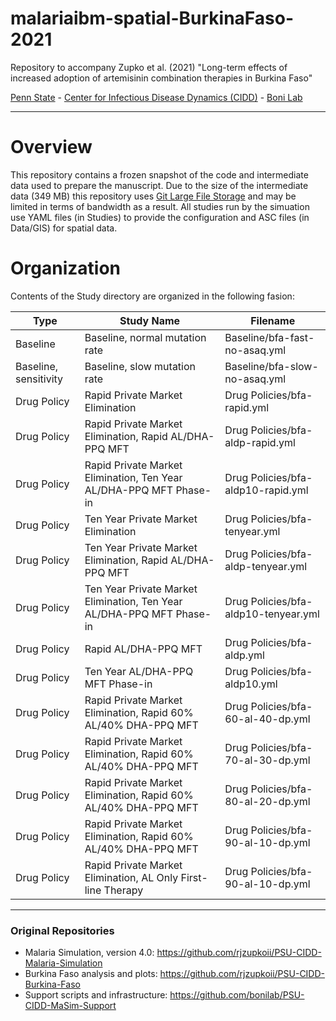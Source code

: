 # malariaibm-spatial-BurkinaFaso-2021

Repository to accompany Zupko et al. (2021) "Long-term effects of increased adoption of artemisinin combination therapies in Burkina Faso"

[Penn State](https://www.psu.edu/) - [Center for Infectious Disease Dynamics (CIDD)](https://www.huck.psu.edu/institutes-and-centers/center-for-infectious-disease-dynamics) - [Boni Lab](http://mol.ax/)

---

# Overview

This repository contains a frozen snapshot of the code and intermediate data used to prepare the manuscript. Due to the size of the intermediate data (349 MB) this repository uses [Git Large File Storage](https://git-lfs.github.com/) and may be limited in terms of bandwidth as a result.  All studies run by the simuation use YAML files (in Studies) to provide the configuration and ASC files (in Data/GIS) for spatial data. 

# Organization

Contents of the Study directory are organized in the following fasion:

| Type | Study Name | Filename |
| --- | --- | --- |
| Baseline | Baseline, normal mutation rate | Baseline/bfa-fast-no-asaq.yml |
| Baseline, sensitivity | Baseline, slow mutation rate | Baseline/bfa-slow-no-asaq.yml |
| Drug Policy | Rapid Private Market Elimination | Drug Policies/bfa-rapid.yml |
| Drug Policy | Rapid Private Market Elimination, Rapid AL/DHA-PPQ MFT | Drug Policies/bfa-aldp-rapid.yml |
| Drug Policy | Rapid Private Market Elimination, Ten Year AL/DHA-PPQ MFT Phase-in | Drug Policies/bfa-aldp10-rapid.yml |
| Drug Policy | Ten Year Private Market Elimination | Drug Policies/bfa-tenyear.yml |
| Drug Policy | Ten Year Private Market Elimination, Rapid AL/DHA-PPQ MFT | Drug Policies/bfa-aldp-tenyear.yml |
| Drug Policy | Ten Year Private Market Elimination, Ten Year AL/DHA-PPQ MFT Phase-in | Drug Policies/bfa-aldp10-tenyear.yml |
| Drug Policy | Rapid AL/DHA-PPQ MFT | Drug Policies/bfa-aldp.yml | 
| Drug Policy | Ten Year AL/DHA-PPQ MFT Phase-in | Drug Policies/bfa-aldp10.yml |
| Drug Policy | Rapid Private Market Elimination, Rapid 60% AL/40% DHA-PPQ MFT | Drug Policies/bfa-60-al-40-dp.yml |
| Drug Policy | Rapid Private Market Elimination, Rapid 60% AL/40% DHA-PPQ MFT | Drug Policies/bfa-70-al-30-dp.yml |
| Drug Policy | Rapid Private Market Elimination, Rapid 60% AL/40% DHA-PPQ MFT | Drug Policies/bfa-80-al-20-dp.yml |
| Drug Policy | Rapid Private Market Elimination, Rapid 60% AL/40% DHA-PPQ MFT | Drug Policies/bfa-90-al-10-dp.yml |
| Drug Policy | Rapid Private Market Elimination, AL Only First-line Therapy | Drug Policies/bfa-90-al-10-dp.yml |

---

### Original Repositories
- Malaria Simulation, version 4.0: https://github.com/rjzupkoii/PSU-CIDD-Malaria-Simulation
- Burkina Faso analysis and plots: https://github.com/rjzupkoii/PSU-CIDD-Burkina-Faso
- Support scripts and infrastructure: https://github.com/bonilab/PSU-CIDD-MaSim-Support
